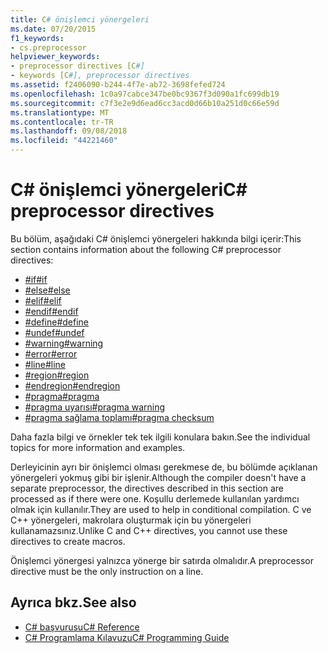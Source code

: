 ```yaml
---
title: C# önişlemci yönergeleri
ms.date: 07/20/2015
f1_keywords:
- cs.preprocessor
helpviewer_keywords:
- preprocessor directives [C#]
- keywords [C#], preprocessor directives
ms.assetid: f2406090-b244-4f7e-ab72-3698fefed724
ms.openlocfilehash: 1c0a97cabce347be0bc9367f3d090a1fc699db19
ms.sourcegitcommit: c7f3e2e9d6ead6cc3acd0d66b10a251d0c66e59d
ms.translationtype: MT
ms.contentlocale: tr-TR
ms.lasthandoff: 09/08/2018
ms.locfileid: "44221460"
---
```

# <a name="c-preprocessor-directives"></a><span data-ttu-id="2777f-102">C# önişlemci yönergeleri</span><span class="sxs-lookup"><span data-stu-id="2777f-102">C# preprocessor directives</span></span>
<span data-ttu-id="2777f-103">Bu bölüm, aşağıdaki C# önişlemci yönergeleri hakkında bilgi içerir:</span><span class="sxs-lookup"><span data-stu-id="2777f-103">This section contains information about the following C# preprocessor directives:</span></span>

- [<span data-ttu-id="2777f-104">#if</span><span class="sxs-lookup"><span data-stu-id="2777f-104">#if</span></span>](../../../csharp/language-reference/preprocessor-directives/preprocessor-if.md)
- [<span data-ttu-id="2777f-105">#else</span><span class="sxs-lookup"><span data-stu-id="2777f-105">#else</span></span>](../../../csharp/language-reference/preprocessor-directives/preprocessor-else.md)
- [<span data-ttu-id="2777f-106">#elif</span><span class="sxs-lookup"><span data-stu-id="2777f-106">#elif</span></span>](../../../csharp/language-reference/preprocessor-directives/preprocessor-elif.md)
- [<span data-ttu-id="2777f-107">#endif</span><span class="sxs-lookup"><span data-stu-id="2777f-107">#endif</span></span>](../../../csharp/language-reference/preprocessor-directives/preprocessor-endif.md)
- [<span data-ttu-id="2777f-108">#define</span><span class="sxs-lookup"><span data-stu-id="2777f-108">#define</span></span>](../../../csharp/language-reference/preprocessor-directives/preprocessor-define.md)
- [<span data-ttu-id="2777f-109">#undef</span><span class="sxs-lookup"><span data-stu-id="2777f-109">#undef</span></span>](../../../csharp/language-reference/preprocessor-directives/preprocessor-undef.md)
- [<span data-ttu-id="2777f-110">#warning</span><span class="sxs-lookup"><span data-stu-id="2777f-110">#warning</span></span>](../../../csharp/language-reference/preprocessor-directives/preprocessor-warning.md)
- [<span data-ttu-id="2777f-111">#error</span><span class="sxs-lookup"><span data-stu-id="2777f-111">#error</span></span>](../../../csharp/language-reference/preprocessor-directives/preprocessor-error.md)
- [<span data-ttu-id="2777f-112">#line</span><span class="sxs-lookup"><span data-stu-id="2777f-112">#line</span></span>](../../../csharp/language-reference/preprocessor-directives/preprocessor-line.md)
- [<span data-ttu-id="2777f-113">#region</span><span class="sxs-lookup"><span data-stu-id="2777f-113">#region</span></span>](../../../csharp/language-reference/preprocessor-directives/preprocessor-region.md)
- [<span data-ttu-id="2777f-114">#endregion</span><span class="sxs-lookup"><span data-stu-id="2777f-114">#endregion</span></span>](../../../csharp/language-reference/preprocessor-directives/preprocessor-endregion.md)
- [<span data-ttu-id="2777f-115">#pragma</span><span class="sxs-lookup"><span data-stu-id="2777f-115">#pragma</span></span>](../../../csharp/language-reference/preprocessor-directives/preprocessor-pragma.md)
- [<span data-ttu-id="2777f-116">#pragma uyarısı</span><span class="sxs-lookup"><span data-stu-id="2777f-116">#pragma warning</span></span>](../../../csharp/language-reference/preprocessor-directives/preprocessor-pragma-warning.md)
- [<span data-ttu-id="2777f-117">#pragma sağlama toplamı</span><span class="sxs-lookup"><span data-stu-id="2777f-117">#pragma checksum</span></span>](../../../csharp/language-reference/preprocessor-directives/preprocessor-pragma-checksum.md)

<span data-ttu-id="2777f-118">Daha fazla bilgi ve örnekler tek tek ilgili konulara bakın.</span><span class="sxs-lookup"><span data-stu-id="2777f-118">See the individual topics for more information and examples.</span></span>

<span data-ttu-id="2777f-119">Derleyicinin ayrı bir önişlemci olması gerekmese de, bu bölümde açıklanan yönergeleri yokmuş gibi bir işlenir.</span><span class="sxs-lookup"><span data-stu-id="2777f-119">Although the compiler doesn't have a separate preprocessor, the directives described in this section are processed as if there were one.</span></span> <span data-ttu-id="2777f-120">Koşullu derlemede kullanılan yardımcı olmak için kullanılır.</span><span class="sxs-lookup"><span data-stu-id="2777f-120">They are used to help in conditional compilation.</span></span> <span data-ttu-id="2777f-121">C ve C++ yönergeleri, makrolara oluşturmak için bu yönergeleri kullanamazsınız.</span><span class="sxs-lookup"><span data-stu-id="2777f-121">Unlike C and C++ directives, you cannot use these directives to create macros.</span></span>

<span data-ttu-id="2777f-122">Önişlemci yönergesi yalnızca yönerge bir satırda olmalıdır.</span><span class="sxs-lookup"><span data-stu-id="2777f-122">A preprocessor directive must be the only instruction on a line.</span></span>

## <a name="see-also"></a><span data-ttu-id="2777f-123">Ayrıca bkz.</span><span class="sxs-lookup"><span data-stu-id="2777f-123">See also</span></span>

- [<span data-ttu-id="2777f-124">C# başvurusu</span><span class="sxs-lookup"><span data-stu-id="2777f-124">C# Reference</span></span>](../../../csharp/language-reference/index.md)  
- [<span data-ttu-id="2777f-125">C# Programlama Kılavuzu</span><span class="sxs-lookup"><span data-stu-id="2777f-125">C# Programming Guide</span></span>](../../../csharp/programming-guide/index.md)
